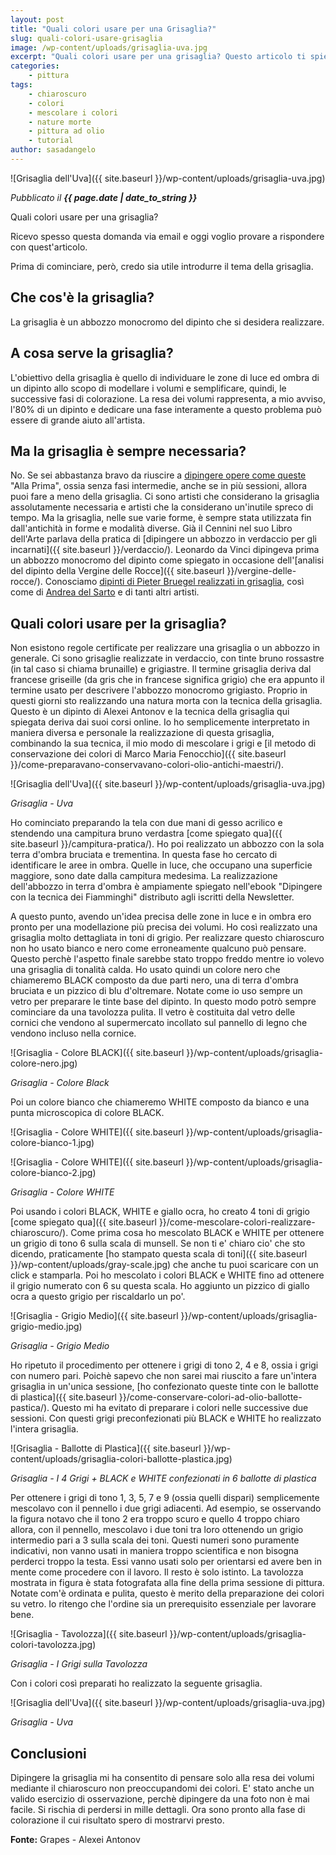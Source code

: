 ```yaml
---
layout: post
title: "Quali colori usare per una Grisaglia?"
slug: quali-colori-usare-grisaglia
image: /wp-content/uploads/grisaglia-uva.jpg
excerpt: "Quali colori usare per una grisaglia? Questo articolo ti spiega in dettaglio cos'è una grisaglia e quali colori usare per realizzarla."
categories:
    - pittura
tags:
    - chiaroscuro
    - colori
    - mescolare i colori
    - nature morte
    - pittura ad olio
    - tutorial
author: sasadangelo
---
```


![Grisaglia dell'Uva]({{ site.baseurl }}/wp-content/uploads/grisaglia-uva.jpg)

_Pubblicato il **{{ page.date | date_to_string }}**_

Quali colori usare per una grisaglia?

Ricevo spesso questa domanda via email e oggi voglio provare a rispondere con quest'articolo.

Prima di cominciare, però, credo sia utile introdurre il tema della grisaglia.

## Che cos'è la grisaglia?

La grisaglia è un abbozzo monocromo del dipinto che si desidera realizzare.

## A cosa serve la grisaglia?

L'obiettivo della grisaglia è quello di individuare le zone di luce ed ombra di un dipinto allo scopo di modellare i volumi e semplificare, quindi, le successive fasi di colorazione. La resa dei volumi rappresenta, a mio avviso, l'80% di un dipinto e dedicare una fase interamente a questo problema può essere di grande aiuto all'artista.

## Ma la grisaglia è sempre necessaria?

No. Se sei abbastanza bravo da riuscire a [dipingere opere come queste](https://www.davidgrayart.com/#paintings) "Alla Prima", ossia senza fasi intermedie, anche se in più sessioni, allora puoi fare a meno della grisaglia. Ci sono artisti che considerano la grisaglia assolutamente necessaria e artisti che la considerano un'inutile spreco di tempo. Ma la grisaglia, nelle sue varie forme, è sempre stata utilizzata fin dall'antichità in forme e modalità diverse. Già il Cennini nel suo Libro dell'Arte parlava della pratica di [dipingere un abbozzo in verdaccio per gli incarnati]({{ site.baseurl }}/verdaccio/). Leonardo da Vinci dipingeva prima un abbozzo monocromo del dipinto come spiegato in occasione dell'[analisi del dipinto della Vergine delle Rocce]({{ site.baseurl }}/vergine-delle-rocce/). Conosciamo [dipinti di Pieter Bruegel realizzati in grisaglia](https://en.wikipedia.org/wiki/Christ_and_the_Woman_Taken_in_Adultery_%28Bruegel%29), così come di [Andrea del Sarto](https://en.wikipedia.org/wiki/File:Del_sarto_Battesimo_della_gente.jpg) e di tanti altri artisti.

## Quali colori usare per la grisaglia?

Non esistono regole certificate per realizzare una grisaglia o un abbozzo in generale. Ci sono grisaglie realizzate in verdaccio, con tinte bruno rossastre (in tal caso si chiama brunaille) e grigiastre. Il termine grisaglia deriva dal francese griseille (da gris che in francese significa grigio) che era appunto il termine usato per descrivere l'abbozzo monocromo grigiasto. Proprio in questi giorni sto realizzando una natura morta con la tecnica della grisaglia. Questo è un dipinto di Alexei Antonov e la tecnica della grisaglia qui spiegata deriva dai suoi corsi online. Io ho semplicemente interpretato in maniera diversa e personale la realizzazione di questa grisaglia, combinando la sua tecnica, il mio modo di mescolare i grigi e [il metodo di conservazione dei colori di Marco Maria Fenocchio]({{ site.baseurl }}/come-preparavano-conservavano-colori-olio-antichi-maestri/).

![Grisaglia dell'Uva]({{ site.baseurl }}/wp-content/uploads/grisaglia-uva.jpg)

_Grisaglia - Uva_

Ho cominciato preparando la tela con due mani di gesso acrilico e stendendo una campitura bruno verdastra [come spiegato qua]({{ site.baseurl }}/campitura-pratica/). Ho poi realizzato un abbozzo con la sola terra d'ombra bruciata e trementina. In questa fase ho cercato di identificare le aree in ombra. Quelle in luce, che occupano una superficie maggiore, sono date dalla campitura medesima. La realizzazione dell'abbozzo in terra d'ombra è ampiamente spiegato nell'ebook "Dipingere con la tecnica dei Fiamminghi" distributo agli iscritti della Newsletter.

A questo punto, avendo un'idea precisa delle zone in luce e in ombra ero pronto per una modellazione più precisa dei volumi. Ho così realizzato una grisaglia molto dettagliata in toni di grigio. Per realizzare questo chiaroscuro non ho usato bianco e nero come erroneamente qualcuno può pensare. Questo perchè l'aspetto finale sarebbe stato troppo freddo mentre io volevo una grisaglia di tonalità calda. Ho usato quindi un colore nero che chiameremo BLACK composto da due parti nero, una di terra d'ombra bruciata e un pizzico di blu d'oltremare. Notate come io uso sempre un vetro per preparare le tinte base del dipinto. In questo modo potrò sempre cominciare da una tavolozza pulita. Il vetro è costituita dal vetro delle cornici che vendono al supermercato incollato sul pannello di legno che vendono incluso nella cornice.

![Grisaglia - Colore BLACK]({{ site.baseurl }}/wp-content/uploads/grisaglia-colore-nero.jpg)

_Grisaglia - Colore Black_

Poi un colore bianco che chiameremo WHITE composto da bianco e una punta microscopica di colore BLACK.

![Grisaglia - Colore WHITE]({{ site.baseurl }}/wp-content/uploads/grisaglia-colore-bianco-1.jpg)

![Grisaglia - Colore WHITE]({{ site.baseurl }}/wp-content/uploads/grisaglia-colore-bianco-2.jpg)

_Grisaglia - Colore WHITE_

Poi usando i colori BLACK, WHITE e giallo ocra, ho creato 4 toni di grigio [come spiegato qua]({{ site.baseurl }}/come-mescolare-colori-realizzare-chiaroscuro/). Come prima cosa ho mescolato BLACK e WHITE per ottenere un grigio di tono 6 sulla scala di munsell. Se non ti e' chiaro cio' che sto dicendo, praticamente [ho stampato questa scala di toni]({{ site.baseurl }}/wp-content/uploads/gray-scale.jpg) che anche tu puoi scaricare con un click e stamparla. Poi ho mescolato i colori BLACK e WHITE fino ad ottenere il grigio numerato con 6 su questa scala. Ho aggiunto un pizzico di giallo ocra a questo grigio per riscaldarlo un po'.

![Grisaglia - Grigio Medio]({{ site.baseurl }}/wp-content/uploads/grisaglia-grigio-medio.jpg)

_Grisaglia - Grigio Medio_

Ho ripetuto il procedimento per ottenere i grigi di tono 2, 4 e 8, ossia i grigi con numero pari. Poichè sapevo che non sarei mai riuscito a fare un'intera grisaglia in un'unica sessione, [ho confezionato queste tinte con le ballotte di plastica]({{ site.baseurl }}/come-conservare-colori-ad-olio-ballotte-pastica/). Questo mi ha evitato di preparare i colori nelle successive due sessioni. Con questi grigi preconfezionati più BLACK e WHITE ho realizzato l'intera grisaglia.

![Grisaglia - Ballotte di Plastica]({{ site.baseurl }}/wp-content/uploads/grisaglia-colori-ballotte-plastica.jpg)

_Grisaglia - I 4 Grigi + BLACK e WHITE confezionati in 6 ballotte di plastica_

Per ottenere i grigi di tono 1, 3, 5, 7 e 9 (ossia quelli dispari) semplicemente mescolavo con il pennello i due grigi adiacenti. Ad esempio, se osservando la figura notavo che il tono 2 era troppo scuro e quello 4 troppo chiaro allora, con il pennello, mescolavo i due toni tra loro ottenendo un grigio intermedio pari a 3 sulla scala dei toni. Questi numeri sono puramente indicativi, non vanno usati in maniera troppo scientifica e non bisogna perderci troppo la testa. Essi vanno usati solo per orientarsi ed avere ben in mente come procedere con il lavoro. Il resto è solo istinto. La tavolozza mostrata in figura è stata fotografata alla fine della prima sessione di pittura. Notate com'è ordinata e pulita, questo è merito della preparazione dei colori su vetro. Io ritengo che l'ordine sia un prerequisito essenziale per lavorare bene.

![Grisaglia - Tavolozza]({{ site.baseurl }}/wp-content/uploads/grisaglia-colori-tavolozza.jpg)

_Grisaglia - I Grigi sulla Tavolozza_

Con i colori così preparati ho realizzato la seguente grisaglia.

![Grisaglia dell'Uva]({{ site.baseurl }}/wp-content/uploads/grisaglia-uva.jpg)

_Grisaglia - Uva_

## Conclusioni

Dipingere la grisaglia mi ha consentito di pensare solo alla resa dei volumi mediante il chiaroscuro non preoccupandomi dei colori. E' stato anche un valido esercizio di osservazione, perchè dipingere da una foto non è mai facile. Si rischia di perdersi in mille dettagli. Ora sono pronto alla fase di colorazione il cui risultato spero di mostrarvi presto.

**Fonte:** Grapes - Alexei Antonov
